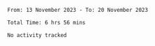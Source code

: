 
<!--START_SECTION:waka-->

```txt
From: 13 November 2023 - To: 20 November 2023

Total Time: 6 hrs 56 mins

No activity tracked
```

<!--END_SECTION:waka-->


